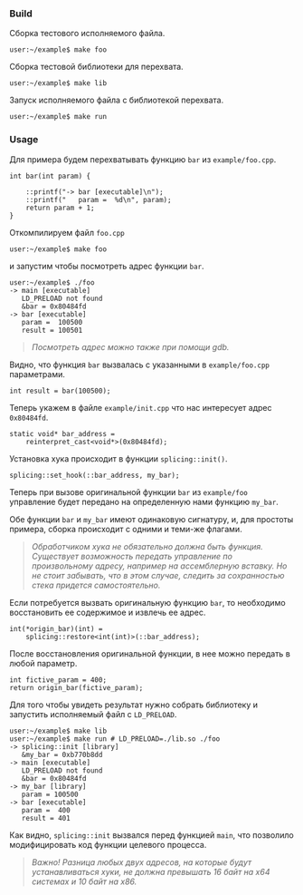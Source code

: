 ### Build

Сборка тестового исполняемого файла.
 
	user:~/example$ make foo


Сборка тестовой библиотеки для перехвата.
 
	user:~/example$ make lib


Запуск исполняемого файла с библиотекой перехвата.
 
	user:~/example$ make run

### Usage
<!-- 
Необходимо реализовать функцию splicing::init().
Именно в ней должна осуществляться устновка хуков.
-->

Для примера будем перехватывать функцию `bar` из `example/foo.cpp`.


	int bar(int param) {

    	::printf("-> bar [executable]\n");
    	::printf("   param =  %d\n", param);
    	return param + 1;
	}


Откомпилируем файл `foo.cpp`

	user:~/example$ make foo

и запустим чтобы посмотреть адрес функции `bar`.

	user:~/example$ ./foo
	-> main [executable]
   	   LD_PRELOAD not found
       &bar = 0x80484fd
	-> bar [executable]
       param =  100500
       result = 100501

> *Посмотреть адрес можно также при помощи gdb.*



Видно, что функция `bar` вызвалась с указанными в `example/foo.cpp` параметрами.

	int result = bar(100500);


Теперь укажем в файле `example/init.cpp` что нас интересует адрес `0x80484fd`.

	static void* bar_address = 
	    reinterpret_cast<void*>(0x80484fd);


Установка хука происходит в функции `splicing::init()`.

	splicing::set_hook(::bar_address, my_bar);

Теперь при вызове оригинальной функции `bar` из `example/foo` управление будет передано на определенную нами функцию `my_bar`. 

Обе функции `bar` и `my_bar` имеют одинаковую сигнатуру, и, для простоты примера, сборка происходит с одними и теми-же флагами.

> *Обработчиком хука не обязательно должна быть функция. Существует возможность передать управление по произвольному адресу, например на ассемблерную вставку. Но не стоит забывать, что в этом случае, следить за сохранностью стека придется самостоятельно.*


Если потребуется вызвать оригинальную функцию `bar`, то необходимо восстановить ее содержимое и извлечь ее адрес.

	int(*origin_bar)(int) = 
	    splicing::restore<int(int)>(::bar_address);



После восстановления оригинальной функции, в нее можно передать в любой параметр.

	int fictive_param = 400;
	return origin_bar(fictive_param);


Для того чтобы увидеть результат нужно собрать библиотеку и запустить исполняемый файл с `LD_PRELOAD`.

	user:~/example$ make lib
	user:~/example$ make run # LD_PRELOAD=./lib.so ./foo
	-> splicing::init [library]
   	   &my_bar = 0xb770b8dd
	-> main [executable]
	   LD_PRELOAD not found
       &bar = 0x80484fd
	-> my_bar [library]
   	   param = 100500
	-> bar [executable]
   	   param =  400
   	   result = 401

Как видно, `splicing::init` вызвался перед функцией `main`, что позволило модифицировать код функции целевого процесса.


> *Важно! Разница любых двух адресов, на которые будут устанавливаться хуки, не должна превышать 16 байт на x64 системах и 10 байт на x86.*

